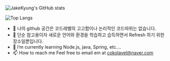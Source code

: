 ![JakeKyung's GitHub stats](https://github-readme-stats.vercel.app/api?username=JakeKyung&show_icons=true&theme=tokyonight)  

![Top Langs](https://github-readme-stats.vercel.app/api/top-langs/?username=JakeKyung&layout=compact&theme=merko)

- 👋 나의 github 공간은 코드레벨의 고고함이나 논리적인 코드따위는 없습니다.
- 👀 단순 참고용이자 새로운 언어와 환경을 학습하고 습득하면서 Refresh 하기 위한 장소일뿐입니다.
- 🌱 I’m currently learning Node.js, java, Spring, etc.... 
- 📫 How to reach me Feel free to email em at cokolavel@naver.com

<!---
JakeKyung/JakeKyung is a ✨ special ✨ repository because its `README.md` (this file) appears on your GitHub profile.
You can click the Preview link to take a look at your changes.
--->
